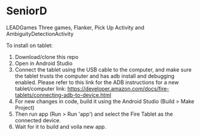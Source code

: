 # SeniorD
LEADGames 
Three games, Flanker, Pick Up Activity and AmbiguityDetectionActivity

To install on tablet:
1) Download/clone this repo
2) Open in Android Studio
3) Connect the tablet using the USB cable to the computer, and make sure the tablet trusts the computer and has adb install and debugging enabled. Please refer to this link for the ADB instructions for a new tablet/computer link: https://developer.amazon.com/docs/fire-tablets/connecting-adb-to-device.html
4) For new changes in code, build it using the Android Studio (Build > Make Project)
5) Then run app (Run > Run 'app') and select the Fire Tablet as the connected device. 
6) Wait for it to build and voila new app. 

